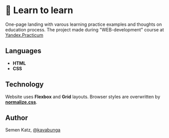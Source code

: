 # :book: Learn to learn

One-page landing with varous learning practice examples and thoughts on education process. The project made during "WEB-development" course at [Yandex.Practicum](https://practicum.yandex.ru/ "Yandex Practicum")

## Languages

- **HTML**
- **CSS**

## Technology

Website uses **Flexbox** and **Grid** layouts. Browser styles are overwritten by [**normalize.css**](https://necolas.github.io/normalize.css/).

## Author

Semen Katz, [@kavabunga](https://github.com/kavabunga)
